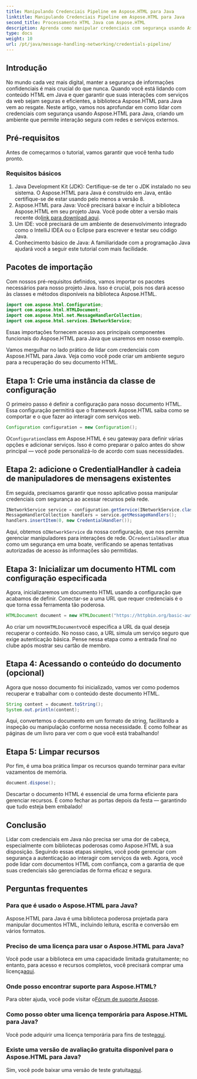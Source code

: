 ```yaml
---
title: Manipulando Credenciais Pipeline em Aspose.HTML para Java
linktitle: Manipulando Credenciais Pipeline em Aspose.HTML para Java
second_title: Processamento HTML Java com Aspose.HTML
description: Aprenda como manipular credenciais com segurança usando Aspose.HTML para Java neste guia passo a passo. Explore dicas essenciais e melhores práticas.
type: docs
weight: 10
url: /pt/java/message-handling-networking/credentials-pipeline/
---
```

## Introdução
No mundo cada vez mais digital, manter a segurança de informações confidenciais é mais crucial do que nunca. Quando você está lidando com conteúdo HTML em Java e quer garantir que suas interações com serviços da web sejam seguras e eficientes, a biblioteca Aspose.HTML para Java vem ao resgate. Neste artigo, vamos nos aprofundar em como lidar com credenciais com segurança usando Aspose.HTML para Java, criando um ambiente que permite interação segura com redes e serviços externos.
## Pré-requisitos
Antes de começarmos o tutorial, vamos garantir que você tenha tudo pronto. 
### Requisitos básicos
1. Java Development Kit (JDK): Certifique-se de ter o JDK instalado no seu sistema. O Aspose.HTML para Java é construído em Java, então certifique-se de estar usando pelo menos a versão 8.
2.  Aspose.HTML para Java: Você precisará baixar e incluir a biblioteca Aspose.HTML em seu projeto Java. Você pode obter a versão mais recente do[link para download aqui](https://releases.aspose.com/html/java/).
3. Um IDE: você precisará de um ambiente de desenvolvimento integrado como o IntelliJ IDEA ou o Eclipse para escrever e testar seu código Java.
4. Conhecimento básico de Java: A familiaridade com a programação Java ajudará você a seguir este tutorial com mais facilidade.
## Pacotes de importação
Com nossos pré-requisitos definidos, vamos importar os pacotes necessários para nosso projeto Java. Isso é crucial, pois nos dará acesso às classes e métodos disponíveis na biblioteca Aspose.HTML.
```java
import com.aspose.html.Configuration;
import com.aspose.html.HTMLDocument;
import com.aspose.html.net.MessageHandlerCollection;
import com.aspose.html.services.INetworkService;
```
Essas importações fornecem acesso aos principais componentes funcionais do Aspose.HTML para Java que usaremos em nosso exemplo.

Vamos mergulhar no lado prático de lidar com credenciais com Aspose.HTML para Java. Veja como você pode criar um ambiente seguro para a recuperação do seu documento HTML.
## Etapa 1: Crie uma instância da classe de configuração
O primeiro passo é definir a configuração para nosso documento HTML. Essa configuração permitirá que o framework Aspose.HTML saiba como se comportar e o que fazer ao interagir com serviços web.
```java
Configuration configuration = new Configuration();
```
 O`Configuration`class em Aspose.HTML é seu gateway para definir várias opções e adicionar serviços. Isso é como preparar o palco antes do show principal — você pode personalizá-lo de acordo com suas necessidades.
## Etapa 2: adicione o CredentialHandler à cadeia de manipuladores de mensagens existentes
Em seguida, precisamos garantir que nosso aplicativo possa manipular credenciais com segurança ao acessar recursos pela rede.
```java
INetworkService service = configuration.getService(INetworkService.class);
MessageHandlerCollection handlers = service.getMessageHandlers();
handlers.insertItem(0, new CredentialHandler());
```
 Aqui, obtemos o`INetworkService` da nossa configuração, que nos permite gerenciar manipuladores para interações de rede. O`CredentialHandler` atua como um segurança em uma boate, verificando se apenas tentativas autorizadas de acesso às informações são permitidas.
## Etapa 3: Inicializar um documento HTML com configuração especificada
Agora, inicializaremos um documento HTML usando a configuração que acabamos de definir. Conectar-se a uma URL que requer credenciais é o que torna essa ferramenta tão poderosa.
```java
HTMLDocument document = new HTMLDocument("https://httpbin.org/basic-auth/username/securelystoredpassword", configuração);
```
 Ao criar um novo`HTMLDocument`você especifica a URL da qual deseja recuperar o conteúdo. No nosso caso, a URL simula um serviço seguro que exige autenticação básica. Pense nessa etapa como a entrada final no clube após mostrar seu cartão de membro.
## Etapa 4: Acessando o conteúdo do documento (opcional)
Agora que nosso documento foi inicializado, vamos ver como podemos recuperar e trabalhar com o conteúdo deste documento HTML.
```java
String content = document.toString();
System.out.println(content);
```
Aqui, convertemos o documento em um formato de string, facilitando a inspeção ou manipulação conforme nossa necessidade. É como folhear as páginas de um livro para ver com o que você está trabalhando!
## Etapa 5: Limpar recursos
Por fim, é uma boa prática limpar os recursos quando terminar para evitar vazamentos de memória.
```java
document.dispose();
```
Descartar o documento HTML é essencial de uma forma eficiente para gerenciar recursos. É como fechar as portas depois da festa — garantindo que tudo esteja bem embalado!
## Conclusão
Lidar com credenciais em Java não precisa ser uma dor de cabeça, especialmente com bibliotecas poderosas como Aspose.HTML à sua disposição. Seguindo essas etapas simples, você pode gerenciar com segurança a autenticação ao interagir com serviços da web. Agora, você pode lidar com documentos HTML com confiança, com a garantia de que suas credenciais são gerenciadas de forma eficaz e segura.

## Perguntas frequentes
### Para que é usado o Aspose.HTML para Java?
Aspose.HTML para Java é uma biblioteca poderosa projetada para manipular documentos HTML, incluindo leitura, escrita e conversão em vários formatos.
### Preciso de uma licença para usar o Aspose.HTML para Java?
 Você pode usar a biblioteca em uma capacidade limitada gratuitamente; no entanto, para acesso e recursos completos, você precisará comprar uma licença[aqui](https://purchase.aspose.com/buy).
### Onde posso encontrar suporte para Aspose.HTML?
 Para obter ajuda, você pode visitar o[Fórum de suporte Aspose](https://forum.aspose.com/c/html/29).
### Como posso obter uma licença temporária para Aspose.HTML para Java?
 Você pode adquirir uma licença temporária para fins de teste[aqui](https://purchase.aspose.com/temporary-license/).
### Existe uma versão de avaliação gratuita disponível para o Aspose.HTML para Java?
 Sim, você pode baixar uma versão de teste gratuita[aqui](https://releases.aspose.com/).